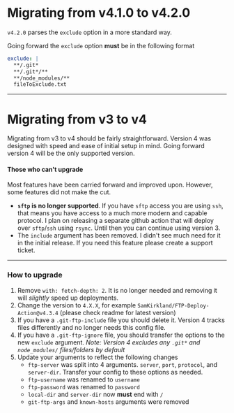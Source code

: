 # Migrating from v4.1.0 to v4.2.0

`v4.2.0` parses the `exclude` option in a more standard way.

Going forward the `exclude` option **must** be in the following format
```yml
exclude: |
  **/.git*
  **/.git*/**
  **/node_modules/**
  fileToExclude.txt
```

---

# Migrating from v3 to v4

Migrating from v3 to v4 should be fairly straightforward. Version 4 was designed with speed and ease of initial setup in mind. Going forward version 4 will be the only supported version.

#### Those who can't upgrade
Most features have been carried forward and improved upon. However, some features did not make the cut.
- **`sftp` is no longer supported**. If you have `sftp` access you are using `ssh`, that means you have access to a much more modern and capable protocol. I plan on releasing a separate github action that will deploy over `sftp`/`ssh` using `rsync`. Until then you can continue using version 3.
- The `include` argument has been removed. I didn't see much need for it in the initial release. If you need this feature please create a support ticket.

---

### How to upgrade

1) Remove `with: fetch-depth: 2`. It is no longer needed and removing it will _slightly_ speed up deployments.
2) Change the version to `4.X.X`, for example `SamKirkland/FTP-Deploy-Action@v4.3.4` (please check readme for latest version)
3) If you have a `.git-ftp-include` file you should delete it. Version 4 tracks files differently and no longer needs this config file.
4) If you have a `.git-ftp-ignore` file, you should transfer the options to the new `exclude` argument. _Note: Version 4 excludes any `.git*` and `node_modules/` files/folders by default_
5) Update your arguments to reflect the following changes
    * `ftp-server` was split into 4 arguments. `server`, `port`, `protocol`, and `server-dir`. Transfer your config to these options as needed.
    * `ftp-username` was renamed to `username`
    * `ftp-password` was renamed to `password`
    * `local-dir` and `server-dir` now **must** end with `/`
    * `git-ftp-args` and `known-hosts` arguments were removed